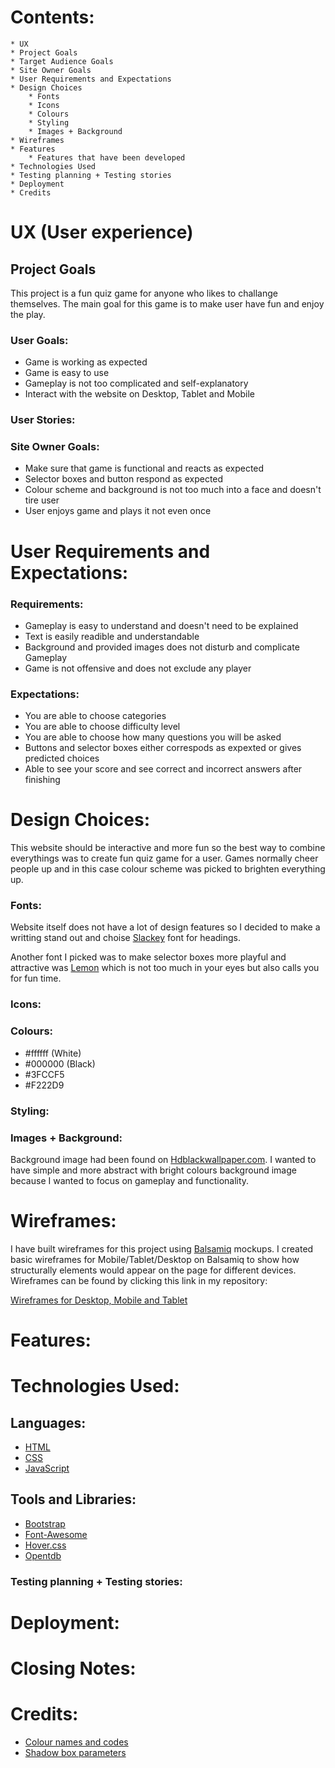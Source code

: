 # Contents:
    * UX 
    * Project Goals
    * Target Audience Goals
    * Site Owner Goals
    * User Requirements and Expectations
    * Design Choices 
        * Fonts
        * Icons
        * Colours
        * Styling
        * Images + Background
    * Wireframes 
    * Features 
        * Features that have been developed
    * Technologies Used 
    * Testing planning + Testing stories 
    * Deployment 
    * Credits 

# UX (User experience)

## Project Goals
This project is a fun quiz game for anyone who likes to challange themselves. The main goal for this game is to make
user have fun and enjoy the play. 


### User Goals:
* Game is working as expected
* Game is easy to use
* Gameplay is not too complicated and self-explanatory 
* Interact with the website on Desktop, Tablet and Mobile

### User Stories:




### Site Owner Goals:
* Make sure that game is functional and reacts as expected
* Selector boxes and button respond as expected
* Colour scheme and background is not too much into a face and doesn't tire user
* User enjoys game and plays it not even once

# User Requirements and Expectations:

### Requirements:
* Gameplay is easy to understand and doesn't need to be explained
* Text is easily readible and understandable
* Background and provided images does not disturb and complicate Gameplay
* Game is not offensive and does not exclude any player 

### Expectations:
* You are able to choose categories 
* You are able to choose difficulty level 
* You are able to choose how many questions you will be asked
* Buttons and selector boxes either correspods as expexted or gives predicted choices
* Able to see your score and see correct and incorrect answers after finishing

# Design Choices:
This website should be interactive and more fun so the best way to combine everythings was to create fun 
quiz game for a user. Games normally cheer people up and in this case colour scheme was picked to brighten
everything up.

### Fonts:
Website itself does not have a lot of design features so I decided to make a writting stand out and choise 
<a href="https://fonts.google.com/?query=Slackey&selection.family=Lato">Slackey</a> font for headings.

Another font I picked was to make selector boxes more playful and attractive was 
<a href="https://fonts.google.com/?query=Lemon&selection.family=Lato">Lemon</a> which is not too much 
in your eyes but also calls you for fun time.

### Icons:


### Colours:
* #ffffff (White)
* #000000 (Black)
* #3FCCF5
* #F222D9

### Styling:


### Images + Background:
Background image had been found on <a href="https://hdblackwallpaper.com">Hdblackwallpaper.com</a>. I wanted to have simple
and more abstract with bright colours background image because I wanted to focus on gameplay and functionality.

# Wireframes:
I have built wireframes for this project using <a href="https://balsamiq.com/">Balsamiq</a> mockups. I created basic wireframes for Mobile/Tablet/Desktop
on Balsamiq to show how structurally elements would appear on the page for different devices. Wireframes can be found by clicking this link in my repository:

<a href="https://github.com/vaida898/Quiz-challange/tree/master/wireframes">Wireframes for Desktop, Mobile and Tablet</a>

# Features:


# Technologies Used:

## Languages:

* <a href="https://developer.mozilla.org/en-US/docs/Web/HTML">HTML</a>
* <a href="https://developer.mozilla.org/en-US/docs/Web/CSS">CSS</a>
* <a href="https://www.w3schools.com/js/">JavaScript</a>

## Tools and Libraries:

* <a href="https://getbootstrap.com/">Bootstrap</a>
* <a href="https://fontawesome.com/icons?d=gallery">Font-Awesome</a>
* <a href="https://ianlunn.github.io/Hover/">Hover.css</a>
* <a href="https://opentdb.com/">Opentdb</a>

### Testing planning + Testing stories:


# Deployment:

# Closing Notes:


# Credits:

* <a href="https://htmlcolorcodes.com/color-names/">Colour names and codes</a>
* <a href="https://www.cssmatic.com/box-shadow">Shadow box parameters</a>

